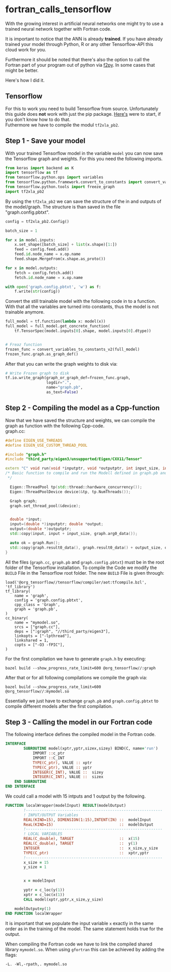 # fortran_calls_tensorflow

With the growing interest in artificial neural networks one might try to use a trained neural network together with Fortran code.

It is important to notice that the ANN is already **trained**.
If you have already trained your model through Python, R or any other Tensorflow-API this cloud work for you.

Furthermore it should be noted that there's also the option to call the Fortran part of your program out of python via [f2py](https://numpy.org/doc/stable/f2py/). 
In some cases that might be better.


Here's how I did it.

## Tensorflow
For this to work you need to build Tensorflow from source. Unfortunately this guide does **not** work with just the pip package.
[Here's](https://www.tensorflow.org/install/source) were to start, if you don't know how to do that.  
Futhermore we have to compile the modul `tf2xla_pb2`.

## Step 1 - Save your model
With your trained Tensorflow model in the variable `model` you can now save the Tensorflow graph and weights.
For this you need the following imports. 

```python
from keras import backend as K
import tensorflow as tf
from tensorflow.python.ops import variables
from tensorflow.python.framework.convert_to_constants import convert_variables_to_constants_v2
from tensorflow.python.tools import freeze_graph 
import tf2xla_pb2
``` 
By using the `tf2xla_pb2` we can save the structure of the in and outputs of the model/graph.
The structure is than saved in the file "graph.config.pbtxt".  

```python
config = tf2xla_pb2.Config()

batch_size = 1

for x in model.inputs:
    x.set_shape([batch_size] + list(x.shape)[1:])
    feed = config.feed.add()
    feed.id.node_name = x.op.name
    feed.shape.MergeFrom(x.shape.as_proto())

for x in model.outputs:
    fetch = config.fetch.add()
    fetch.id.node_name = x.op.name

with open('graph.config.pbtxt', 'w') as f:
    f.write(str(config))
```
Convert the still trainable model with the following code in to a function.
With that all the variables are turned into constants, thus the model is not trainable anymore.

```python
full_model = tf.function(lambda x: model(x))
full_model = full_model.get_concrete_function(
    tf.TensorSpec(model.inputs[0].shape, model.inputs[0].dtype))


# Freaz function
frozen_func = convert_variables_to_constants_v2(full_model)
frozen_func.graph.as_graph_def()

```
After that you can write the graph weights to disk via:

```python
# Write Frozen graph to disk
tf.io.write_graph(graph_or_graph_def=frozen_func.graph,
                  logdir=".",
                  name="graph.pb",
                  as_text=False)

```

## Step 2 - Compiling the model as a Cpp-function

Now that we have saved the structure and weights, we can compile the graph as function with the following Cpp-code.  
graph.cc:
```Cpp
#define EIGEN_USE_THREADS
#define EIGEN_USE_CUSTOM_THREAD_POOL

#include "graph.h"
#include "third_party/eigen3/unsupported/Eigen/CXX11/Tensor"

extern "C" void run(void *inputptr, void *outputptr, int input_size, int output_size) {
/* Basic function to compile and run the Modell defined in graph.pb and graph.config.pbtext
 */

  Eigen::ThreadPool tp(std::thread::hardware_concurrency());
  Eigen::ThreadPoolDevice device(&tp, tp.NumThreads());

  Graph graph; 
  graph.set_thread_pool(&device);


  double *input;
  input=(double *)inputptr; double *output;
  output=(double *)outputptr; 
  std::copy(input, input + input_size, graph.arg0_data());

  auto ok = graph.Run();
  std::copy(graph.result0_data(), graph.result0_data() + output_size, output);
}
```
All the files (`graph.cc`, `graph.pb` and `graph.config.pbtxt`) must be in the root folder of the Tensorflow installation.
To compile the Code we modify the `BUILD` File in the Tensorflow root folder. 
The new `BUILD` File is given through:

```
load('@org_tensorflow//tensorflow/compiler/aot:tfcompile.bzl', 'tf_library')
tf_library(
    name = 'graph',
    config = 'graph.config.pbtxt',
    cpp_class = 'Graph',
    graph = 'graph.pb',
)
cc_binary(
    name = "mymodel.so",
    srcs = ["graph.cc"],
    deps = [":graph", "//third_party/eigen3"],
    linkopts = ["-lpthread"],
    linkshared = 1,
    copts = ["-O3 -fPIC"],
) 
```

For the first compilation we have to generate `graph.h` by executing:

```
bazel build --show_progress_rate_limit=600 @org_tensorflow//:graph
```
After that or for all following compilations we compile the graph via:
```
bazel build --show_progress_rate_limit=600 @org_tensorflow//:mymodel.so
```
Essentially we just have to exchange `graph.pb` and `graph.config.pbtxt` to compile different models after the first compilation.

## Step 3 - Calling the model in our Fortran code
The following interface defines the compiled model in the Fortran code.
```fortran 
INTERFACE
        SUBROUTINE model(xptr,yptr,sizex,sizey) BIND(C, name='run')
            IMPORT ::c_ptr
            IMPORT ::C_INT
            TYPE(C_ptr), VALUE :: xptr
            TYPE(C_ptr), VALUE :: yptr
            INTEGER(C_INT), VALUE ::  sizey
            INTEGER(C_INT), VALUE ::  sizex
	END SUBROUTINE
END INTERFACE
``` 
We could call a model with 15 intputs and 1 output by the following.
```fortran 
FUNCTION localWrapper(modelInput) RESULT(modelOutput)
        !------------------------------------------------------------
        ! INPUT/OUTPUT Variables
        REAL(KIND=15), DIMENSION(1:15),INTENT(IN) ::  modelInput
        ReaL(KIND=15)                             ::  modelOutput
        !------------------------------------------------------------
        ! LOCAL VARIABLES
        REAL(C_double), TARGET                    ::  x(15)
        REAL(C_double), TARGET                    ::  y(1)
        INTEGER                                   ::  x_size,y_size
        TYPE(C_ptr)                               ::  xptr,yptr
        !------------------------------------------------------------
        x_size = 15
        y_size = 1


        x = modelInput

        yptr = c_loc(y(1))
        xptr = c_loc(x(1))
        CALL model(xptr,yptr,x_size,y_size)

	modelOutput=y(1)
END FUNCTION localWrapper
```
It is important that we populate the input variable `x` exactly in the same order as in the training of the model.
The same statement holds true for the output.

When compiling the Fortran code we have to link the compiled shared library `mymodel.so`.
When using `gfortran` this can be achieved by adding the flags:
```console
-L. -Wl,-rpath,. mymodel.so 
``` 
